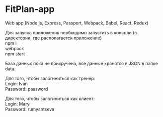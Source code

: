 # FitPlan-app
Web app (Node.js, Express, Passport, Webpack, Babel,  React, Redux)

Для запуска приложения необходимо запустить в консоли (в директории, где располагается приложение)<br>
npm i<br>
webpack<br>
npm start

База данных пока не прикручена, все данные хранятся в JSON в папке data.

Для того, чтобы залогиниться как тренер:<br>
Login: Ivan<br>
Password: password

Для того, чтобы залогиниться как клиент:<br>
Login: Mary<br>
Password: rumyantseva
